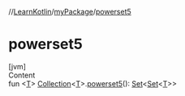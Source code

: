 //[LearnKotlin](../index.md)/[myPackage](index.md)/[powerset5](powerset5.md)



# powerset5  
[jvm]  
Content  
fun <[T](powerset5.md)> [Collection](https://kotlinlang.org/api/latest/jvm/stdlib/kotlin.collections/-collection/index.html)<[T](powerset5.md)>.[powerset5](powerset5.md)(): [Set](https://kotlinlang.org/api/latest/jvm/stdlib/kotlin.collections/-set/index.html)<[Set](https://kotlinlang.org/api/latest/jvm/stdlib/kotlin.collections/-set/index.html)<[T](powerset5.md)>>  




